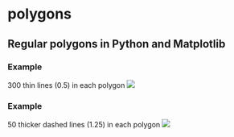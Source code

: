 # polygons
## Regular polygons in Python and Matplotlib 
### Example
300 thin lines (0.5) in each polygon
![](https://github.com/nikodemusk/polygons/blob/master/polygons.png)


### Example
50 thicker dashed lines (1.25) in each polygon
![](https://github.com/nikodemusk/polygons/blob/master/polygons-mono.png)
